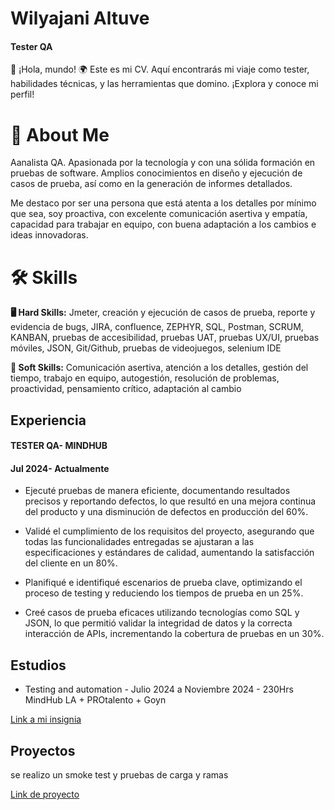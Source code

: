 # Wilyajani Altuve
#### Tester QA 
👋 ¡Hola, mundo! 🌍 Este es mi CV. Aquí encontrarás mi viaje como tester, habilidades técnicas, y las herramientas que domino. ¡Explora y conoce mi perfil!



# 🚀 About Me
Aanalista QA. Apasionada por la tecnología y con una sólida formación en pruebas de software.
Amplios conocimientos en diseño y ejecución de casos de prueba, así como en la generación de informes detallados. 

Me destaco por ser una persona que está atenta a los detalles por mínimo que sea, soy proactiva, con excelente comunicación asertiva y empatía, capacidad para trabajar en equipo, con buena adaptación a los cambios e ideas innovadoras.


# 🛠 Skills

**🖥️ Hard Skills:**  Jmeter, creación y ejecución de casos de prueba, reporte y evidencia de bugs, JIRA, confluence, ZEPHYR, SQL, Postman, SCRUM, KANBAN, pruebas de accesibilidad, pruebas UAT, pruebas UX/UI, pruebas móviles, JSON, Git/Github, pruebas de videojuegos, selenium IDE 

**🧠 Soft Skills:** Comunicación asertiva, atención a los detalles, gestión del tiempo, trabajo en equipo, autogestión, resolución de problemas, proactividad, pensamiento crítico, adaptación al cambio


## Experiencia
#### TESTER QA- MINDHUB
#### Jul 2024- Actualmente


- Ejecuté pruebas de manera eficiente, documentando resultados precisos y reportando defectos, lo que resultó en una mejora continua del producto y una disminución de defectos en producción del 60%.

- Validé el cumplimiento de los requisitos del proyecto, asegurando que todas las funcionalidades entregadas se ajustaran a las especificaciones y estándares de calidad, aumentando la satisfacción del cliente en un 80%. 

- Planifiqué e identifiqué escenarios de prueba clave, optimizando el proceso de testing y reduciendo los tiempos de prueba en un 25%.

- Creé casos de prueba eficaces utilizando tecnologías como SQL y JSON, lo que permitió validar la integridad de datos y la correcta interacción de APIs, incrementando la cobertura de pruebas en un 30%.
## Estudios
- Testing and automation - Julio 2024 a Noviembre 2024 - 230Hrs
MindHub LA + PROtalento + Goyn 

[Link a mi insignia](URL)





## Proyectos

se realizo un smoke test y pruebas de carga y ramas

[Link de proyecto](https://github.com/Yajani12/EVIDENCIAS-JAVA.git)
